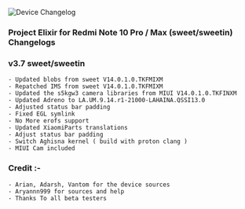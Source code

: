 ![Device Changelog](https://i.imgur.com/C0Wcdr5.png)

### Project Elixir for Redmi Note 10 Pro / Max (sweet/sweetin) Changelogs

### v3.7 sweet/sweetin
```
- Updated blobs from sweet V14.0.1.0.TKFMIXM
- Repatched IMS from sweet V14.0.1.0.TKFMIXM
- Updated the s5kgw3 camera libraries from MIUI V14.0.1.0.TKFINXM
- Updated Adreno to LA.UM.9.14.r1-21000-LAHAINA.QSSI13.0
- Adjusted status bar padding
- Fixed EGL symlink
- No More erofs support
- Updated XiaomiParts translations
- Adjust status bar padding
- Switch Aghisna kernel ( build with proton clang )
- MIUI Cam included
```

### Credit :- 
```
- Arian, Adarsh, Vantom for the device sources
- Aryannn999 for sources and help
- Thanks To all beta testers
```
